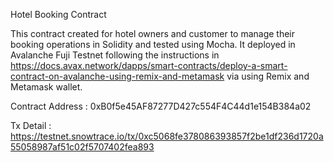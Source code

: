 Hotel Booking Contract

This contract created for hotel owners and customer to manage their booking operations in Solidity and tested using Mocha. It deployed in Avalanche Fuji Testnet following the instructions in https://docs.avax.network/dapps/smart-contracts/deploy-a-smart-contract-on-avalanche-using-remix-and-metamask via using Remix and Metamask wallet.

Contract Address : 0xB0f5e45AF87277D427c554F4C44d1e154B384a02

Tx Detail : https://testnet.snowtrace.io/tx/0xc5068fe378086393857f2be1df236d1720a55058987af51c02f5707402fea893
